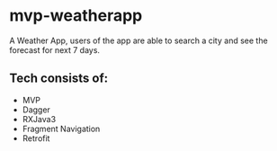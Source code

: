 # mvp-weatherapp

A Weather App, users of the app are able to search a city and see the forecast for next 7 days.

## Tech consists of:
- MVP
- Dagger
- RXJava3
- Fragment Navigation
- Retrofit
 
